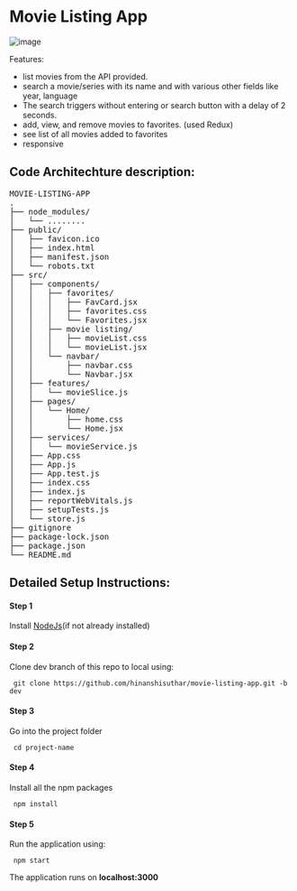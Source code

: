 # Movie Listing App

![image](https://user-images.githubusercontent.com/88201664/213223985-8ce1dae6-3f27-4b47-929e-621f674eb911.png)

Features: 
- list movies from the API provided.
- search a movie/series with its name and with various other fields like year, language
- The search triggers without entering or search button with a delay of 2 seconds.
- add, view, and remove movies to favorites. (used Redux)
- see list of all movies added to favorites
- responsive

## Code Architechture description:

<pre>
MOVIE-LISTING-APP
.
├── node_modules/
│   └── ........
├── public/
│   ├── favicon.ico
│   ├── index.html
│   ├── manifest.json
│   └── robots.txt
├── src/
│   ├── components/
│   │   ├── favorites/
│   │   │   ├── FavCard.jsx
│   │   │   ├── favorites.css
│   │   │   └── Favorites.jsx
│   │   ├── movie listing/
│   │   │   ├── movieList.css
│   │   │   └── movieList.jsx
│   │   └── navbar/
│   │       ├── navbar.css
│   │       └── Navbar.jsx
│   ├── features/
│   │   └── movieSlice.js
│   ├── pages/
│   │   └── Home/
│   │       ├── home.css
│   │       └── Home.jsx
│   ├── services/
│   │   └── movieService.js
│   ├── App.css
│   ├── App.js
│   ├── App.test.js
│   ├── index.css
│   ├── index.js
│   ├── reportWebVitals.js
│   ├── setupTests.js
│   └── store.js
├── gitignore
├── package-lock.json
├── package.json
└── README.md
</pre>

## Detailed Setup Instructions: 
#### Step 1 ####
Install [NodeJs](https://nodejs.org/en/)(if not already installed)

#### Step 2 ####
Clone dev branch of this repo to local using:
   
     git clone https://github.com/hinanshisuthar/movie-listing-app.git -b dev

#### Step 3 ####
Go into the project folder
 
     cd project-name 
     
#### Step 4 ####
Install all the npm packages

     npm install 
     
#### Step 5 ####
Run the application using:
   
     npm start 
     
The application runs on **localhost:3000**
